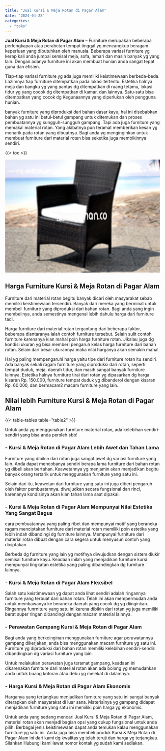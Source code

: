```yaml
---
title: "Jual Kursi & Meja Rotan di Pagar Alam"
date: "2024-04-28"
categories: 
  - "toko"
---
```


**Jual Kursi & Meja Rotan di Pagar Alam** – Furniture merupakan beberapa perlengkapan atau perabotan tempat tinggal yg mencangkup beragam keperluan yang dibutuhkan oleh manusia. Beberapa variasi furniture yg kerap kali anda jumpai semisal meja, sofa, lemari dan masih banyak yg yang lain. Dengan adanya furniture ini akan membuat hunian anda sangat tepat guna dan efisien.

Tiap-tiap variasi furniture yg ada juga memiliki keistimewaan berbeda-beda. Lazimnya tiap furniture ditempatkan pada lokasi tertentu. Estetika halnya meja dan bangku yg yang pantas dg ditempatkan di ruang tetamu, lokasi tidur yg yang cocok dg ditempatkan di kamar, dan lainnya. Satu-satu bisa ditempatkan yang cocok dg Kegunaannya yang diperlukan oleh pengguna hunian.

banyak furniture yang diproduksi dari bahan dasar kayu, hal ini disebabkan bahan yg satu ini betul-betul gampang untuk ditemukan dan proses pembuatannya yg sungguh-sungguh gampang. Tapi ada juga furniture yang memakai material rotan. Yang akibatnya pun teramat memberikan kesan yg menarik pada rotan yang dibuatnya. Bagi anda yg menginginkan untuk membuat furniture dari material rotan bisa seketika juga membikinnya sendiri.

{{< toc >}}

![Jual Kursi & Meja Rotan di Pagar Alam](/images/kursi-meja-rotan-murah34.png)

## Harga Furniture Kursi & Meja Rotan di Pagar Alam

Furniture dari material rotan begitu banyak dicari oleh masyarakat sebab memiliki keistimewaan tersendiri. Banyak dari mereka yang berminat untuk membeli furniture yang diproduksi dari bahan rotan. Bagi anda yang ingin membelinya, anda semestinya mengenal lebih dahulu harga dari furniture tadi.

Harga furniture dari material rotan tergantung dari beberapa faktor, beberapa diantaranya ialah contoh furniture tersebut. Selain sulit contoh furniture karenanya kian mahal poin harga furniture rotan. Jikalau juga dg kondisi ukuran yg bisa memberi pengaruh kelas harga furniture dari bahan rotan. Selain dari besar ukurannya maka nilai harganya akan semakin mahal.

Hal yg paling mempengaruhi harga yaitu tipe dari furniture rotan itu sendiri. Ada banyak sekali ragam furniture yang diproduksi dari rotan, seperti tempat duduk, meja, daerah tidur, dan masih sangat banyak furniture lainnya. Estetika halnya furniture tirai dari rotan yg dipasarkan dg harga kisaran Rp. 150.000, furniture tempat duduk yg dibanderol dengan kisaran Rp. 60.000, dan bermacam2 macam furniture yang lain.

## Nilai lebih Furniture Kursi & Meja Rotan di Pagar Alam

{{< table-tables table="table2" >}}

Untuk anda yg menggunakan furniture material rotan, ada kelebihan sendiri-sendiri yang bisa anda peroleh sbb!

### \- Kursi & Meja Rotan di Pagar Alam Lebih Awet dan Tahan Lama

Furniture yang dibikin dari rotan juga sangat awet dg variasi furniture yang lain. Anda dapat mencobanya sendiri berapa lama furniture dari bahan rotan yg dibeli akan bertahan. Keawetannya yg menjamin akan menjadikan begitu banyak orang tertarik untuk menggunakan furniture yang satu ini.

Selain dari itu, keawetan dari furniture yang satu ini juga diberi pengaruh oleh faktor pembuatannya. diwujudkan secara fungsional dan rinci, karenanya kondisinya akan kian tahan lama saat dipakai.

### \- Kursi & Meja Rotan di Pagar Alam Mempunyai Nilai Estetika Yang Sangat Bagus

cara pembuatannya yang paling ribet dan mempunyai motif yang beraneka ragam menciptakan furniture dari material rotan memiliki poin estetika yang lebih indah dibandingi dg furniture lainnya. Mempunyai furniture dari material rotan dibuat dengan cara segera untuk menyusun contoh yang diciptakan.

Berbeda dg furniture yang lain yg motifnya diwujudkan dengan sistem diukir semisal furniture kayu. Keadaan inilah yang menjadikan furniture kursi mempunyai tingkatan estetika yang paling dibandingkan dg furniture lainnya.

### \- Kursi & Meja Rotan di Pagar Alam Flexsibel

Salah satu keistimewaan yg dapat anda lihat sendiri adalah ringannya furniture yang terbuat dari bahan rotan. Telah ini akan mempermudah anda untuk membawanya ke beraneka daerah yang cocok dg yg diinginkan. Ringannya funrniture yang satu ini karena dibikin dari rotan yg juga memiliki berat super ringan dibandingi dengan macam material lainnya.

### \- Perawatan Gampang Kursi & Meja Rotan di Pagar Alam

Bagi anda yang berkeinginan menggunakan furniture agar perawatannya gampang dikerjakan, anda bisa menggunakan macam furniture yg satu ini. Furniture yg diproduksi dari bahan rotan memiliki kelebihan sendiri-sendiri dibandingkan dg variasi furniture yang lain.

Untuk melakukan perawatan juga teramat gampang, keadaan ini dikarenakan furniture dari material rotan akan ada bolong yg memudahkan anda untuk buang kotoran atau debu yg melekat di dalamnya.

### \- Harga Kursi & Meja Rotan di Pagar Alam Ekonomis

Harganya yang terjangkau menjadikan furniture yang satu ini sangat banyak diterapkan oleh masyarakat di luar sana. Materialnya yg gampang didapat menjadikan furniture yang satu ini memiliki poin harga yg ekonomis.

Untuk anda yang sedang mencari Jual Kursi & Meja Rotan di Pagar Alam, material rotan akan menjadi bagian opsi yang cukup fungsional untuk anda pilih. Berbagai jenis keistimewaan dapat anda temukan kalau menggunakan furniture yg satu ini. Anda juga bisa membeli produk Kursi & Meja Rotan di Pagar Alam ini dari kami dg kwalitas yg telah teruji dan harga yg terjangkau. Silahkan Hubungi kami lewat nomor kontak yg sudah kami sediakan.

